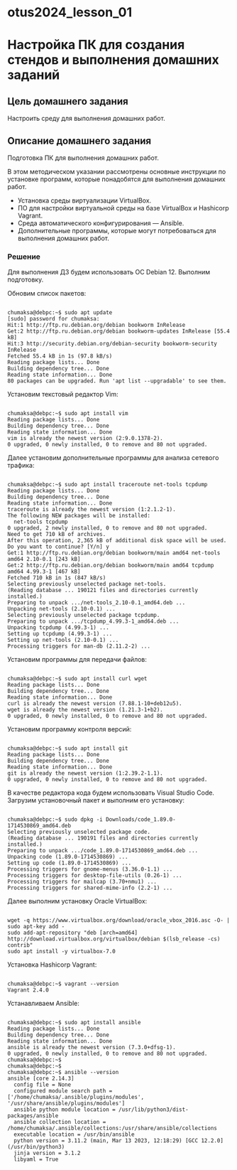 # otus2024_lesson_01

# Настройка ПК для создания стендов и выполнения домашних заданий

## Цель домашнего задания
Настроить среду для выполнения домашних работ.

## Описание домашнего задания
Подготовка ПК для выполнения домашних работ.

В этом методическом указании рассмотрены основные инструкции по установке   программ, которые понадобятся для выполнения домашних работ.
* Установка среды виртуализации VirtualBox.
* ПО для настройки виртуальной среды на базе VirtualBox и Hashicorp Vagrant.
* Среда автоматического конфигурирования — Ansible.
* Дополнительные программы, которые могут потребоваться для выполнения домашних работ.

### Решение

Для выполнения ДЗ будем использовать ОС Debian 12. Выполним подготовку.

Обновим список пакетов:
```

chumaksa@debpc:~$ sudo apt update
[sudo] password for chumaksa: 
Hit:1 http://ftp.ru.debian.org/debian bookworm InRelease
Get:2 http://ftp.ru.debian.org/debian bookworm-updates InRelease [55.4 kB]
Hit:3 http://security.debian.org/debian-security bookworm-security InRelease
Fetched 55.4 kB in 1s (97.8 kB/s)                        
Reading package lists... Done
Building dependency tree... Done
Reading state information... Done
80 packages can be upgraded. Run 'apt list --upgradable' to see them.
```

Установим текстовый редактор Vim:
```

chumaksa@debpc:~$ sudo apt install vim
Reading package lists... Done
Building dependency tree... Done
Reading state information... Done
vim is already the newest version (2:9.0.1378-2).
0 upgraded, 0 newly installed, 0 to remove and 80 not upgraded.
```

Далее установим дополнительные программы для анализа сетевого трафика:
```

chumaksa@debpc:~$ sudo apt install traceroute net-tools tcpdump 
Reading package lists... Done
Building dependency tree... Done
Reading state information... Done
traceroute is already the newest version (1:2.1.2-1).
The following NEW packages will be installed:
  net-tools tcpdump
0 upgraded, 2 newly installed, 0 to remove and 80 not upgraded.
Need to get 710 kB of archives.
After this operation, 2,365 kB of additional disk space will be used.
Do you want to continue? [Y/n] y
Get:1 http://ftp.ru.debian.org/debian bookworm/main amd64 net-tools amd64 2.10-0.1 [243 kB]
Get:2 http://ftp.ru.debian.org/debian bookworm/main amd64 tcpdump amd64 4.99.3-1 [467 kB]
Fetched 710 kB in 1s (847 kB/s)  
Selecting previously unselected package net-tools.
(Reading database ... 190121 files and directories currently installed.)
Preparing to unpack .../net-tools_2.10-0.1_amd64.deb ...
Unpacking net-tools (2.10-0.1) ...
Selecting previously unselected package tcpdump.
Preparing to unpack .../tcpdump_4.99.3-1_amd64.deb ...
Unpacking tcpdump (4.99.3-1) ...
Setting up tcpdump (4.99.3-1) ...
Setting up net-tools (2.10-0.1) ...
Processing triggers for man-db (2.11.2-2) ...
```

Установим программы для передачи файлов:
```

chumaksa@debpc:~$ sudo apt install curl wget
Reading package lists... Done
Building dependency tree... Done
Reading state information... Done
curl is already the newest version (7.88.1-10+deb12u5).
wget is already the newest version (1.21.3-1+b2).
0 upgraded, 0 newly installed, 0 to remove and 80 not upgraded.
```

Установим программу контроля версий:
```

chumaksa@debpc:~$ sudo apt install git
Reading package lists... Done
Building dependency tree... Done
Reading state information... Done
git is already the newest version (1:2.39.2-1.1).
0 upgraded, 0 newly installed, 0 to remove and 80 not upgraded.
```

В качестве редактора кода будем использовать Visual Studio Code. Загрузим установочный пакет и выполним его установку:
```

chumaksa@debpc:~$ sudo dpkg -i Downloads/code_1.89.0-1714530869_amd64.deb 
Selecting previously unselected package code.
(Reading database ... 190191 files and directories currently installed.)
Preparing to unpack .../code_1.89.0-1714530869_amd64.deb ...
Unpacking code (1.89.0-1714530869) ...
Setting up code (1.89.0-1714530869) ...
Processing triggers for gnome-menus (3.36.0-1.1) ...
Processing triggers for desktop-file-utils (0.26-1) ...
Processing triggers for mailcap (3.70+nmu1) ...
Processing triggers for shared-mime-info (2.2-1) ...
```

Далее выполним установку Oracle VirtualBox:
```

wget -q https://www.virtualbox.org/download/oracle_vbox_2016.asc -O- | sudo apt-key add -
sudo add-apt-repository "deb [arch=amd64] http://download.virtualbox.org/virtualbox/debian $(lsb_release -cs) contrib"
sudo apt install -y virtualbox-7.0
```

Установка Hashicorp Vagrant:
```

chumaksa@debpc:~$ vagrant --version
Vagrant 2.4.0
```

Устанавливаем Ansible:
```

chumaksa@debpc:~$ sudo apt install ansible
Reading package lists... Done
Building dependency tree... Done
Reading state information... Done
ansible is already the newest version (7.3.0+dfsg-1).
0 upgraded, 0 newly installed, 0 to remove and 80 not upgraded.
chumaksa@debpc:~$ 
chumaksa@debpc:~$ 
chumaksa@debpc:~$ ansible --version
ansible [core 2.14.3]
  config file = None
  configured module search path = ['/home/chumaksa/.ansible/plugins/modules', '/usr/share/ansible/plugins/modules']
  ansible python module location = /usr/lib/python3/dist-packages/ansible
  ansible collection location = /home/chumaksa/.ansible/collections:/usr/share/ansible/collections
  executable location = /usr/bin/ansible
  python version = 3.11.2 (main, Mar 13 2023, 12:18:29) [GCC 12.2.0] (/usr/bin/python3)
  jinja version = 3.1.2
  libyaml = True
```